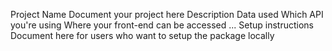 Project Name
Document your project here
Description
Data used
Which API you're using
Where your front-end can be accessed
...
Setup instructions
Document here for users who want to setup the package locally
